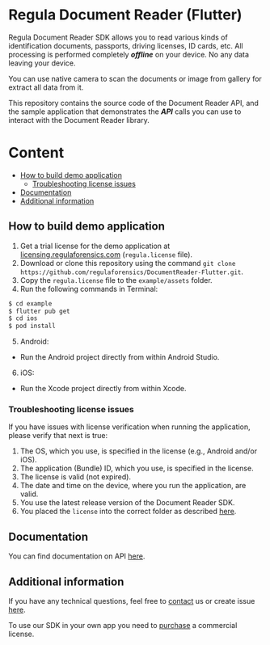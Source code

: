 #  Regula Document Reader (Flutter)
Regula Document Reader SDK allows you to read various kinds of identification documents, passports, driving licenses, ID cards, etc. All processing is performed completely _**offline**_ on your device. No any data leaving your device.

You can use native camera to scan the documents or image from gallery for extract all data from it.

This repository contains the source code of the Document Reader API, and the sample application that demonstrates the _**API**_ calls you can use to interact with the Document Reader library.

# Content
* [How to build demo application](#how-to-build-demo-application)
    * [Troubleshooting license issues](#troubleshooting-license-issues)
* [Documentation](#documentation)
* [Additional information](#additional-information)

## How to build demo application
1. Get a trial license for the demo application at [licensing.regulaforensics.com](https://licensing.regulaforensics.com/) (`regula.license` file).
2. Download or clone this repository using the command `git clone https://github.com/regulaforensics/DocumentReader-Flutter.git`.
3. Copy the `regula.license` file to the `example/assets` folder.
4. Run the following commands in Terminal:
```bash
$ cd example
$ flutter pub get
$ cd ios
$ pod install
```

5. Android:
  * Run the Android project directly from within Android Studio.

6. iOS:
  * Run the Xcode project directly from within Xcode.

### Troubleshooting license issues
If you have issues with license verification when running the application, please verify that next is true:
1. The OS, which you use, is specified in the license (e.g., Android and/or iOS).
2. The application (Bundle) ID, which you use, is specified in the license.
3. The license is valid (not expired).
4. The date and time on the device, where you run the application, are valid.
5. You use the latest release version of the Document Reader SDK.
6. You placed the  `license` into the correct folder as described [here](#how-to-build-demo-application).

## Documentation
You can find documentation on API [here](https://docs.regulaforensics.com/flutter).

## Additional information
If you have any technical questions, feel free to [contact](mailto:dev.support@regulaforensics.com) us or create issue [here](https://github.com/regulaforensics/DocumentReader-Flutter/issues).

To use our SDK in your own app you need to [purchase](https://pipedrivewebforms.com/form/394a3706041290a04fbd0d18e7d7810f1841159) a commercial license.
